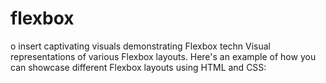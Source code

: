# flexbox
o insert captivating visuals demonstrating Flexbox techn Visual representations of various Flexbox layouts. Here's an example of how you can showcase different Flexbox layouts using HTML and CSS:
